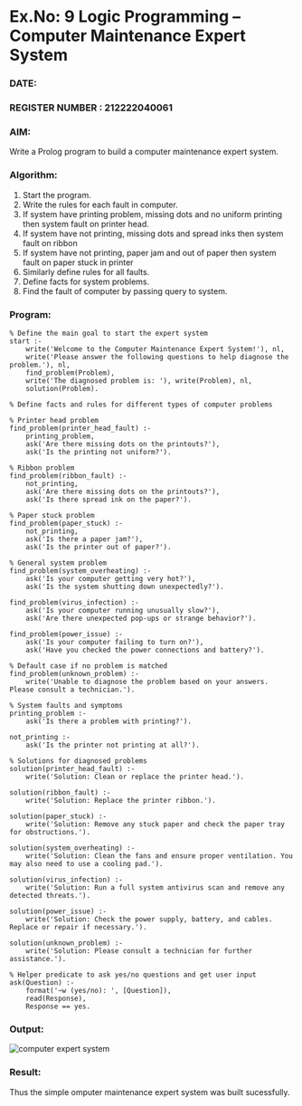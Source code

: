 # Ex.No: 9  Logic Programming –  Computer Maintenance Expert System
### DATE:                                                                            
### REGISTER NUMBER : 212222040061
### AIM: 
Write a Prolog program to build a computer maintenance expert system.
###  Algorithm:
1. Start the program.
2. Write the rules for each fault in computer.
3. If system have printing problem, missing dots and no uniform printing then system fault on printer head.
4. If system have not printing, missing dots and spread inks then system fault on ribbon
5. If system have not printing, paper jam and out of paper then system fault on paper stuck in printer
6. Similarly define rules for all faults.
7. Define facts for system problems.
8. Find the fault of computer by passing query to system.
     
### Program:
```
% Define the main goal to start the expert system
start :-
    write('Welcome to the Computer Maintenance Expert System!'), nl,
    write('Please answer the following questions to help diagnose the problem.'), nl,
    find_problem(Problem),
    write('The diagnosed problem is: '), write(Problem), nl,
    solution(Problem).

% Define facts and rules for different types of computer problems

% Printer head problem
find_problem(printer_head_fault) :-
    printing_problem,
    ask('Are there missing dots on the printouts?'),
    ask('Is the printing not uniform?').

% Ribbon problem
find_problem(ribbon_fault) :-
    not_printing,
    ask('Are there missing dots on the printouts?'),
    ask('Is there spread ink on the paper?').

% Paper stuck problem
find_problem(paper_stuck) :-
    not_printing,
    ask('Is there a paper jam?'),
    ask('Is the printer out of paper?').

% General system problem
find_problem(system_overheating) :-
    ask('Is your computer getting very hot?'),
    ask('Is the system shutting down unexpectedly?').

find_problem(virus_infection) :-
    ask('Is your computer running unusually slow?'),
    ask('Are there unexpected pop-ups or strange behavior?').

find_problem(power_issue) :-
    ask('Is your computer failing to turn on?'),
    ask('Have you checked the power connections and battery?').

% Default case if no problem is matched
find_problem(unknown_problem) :-
    write('Unable to diagnose the problem based on your answers. Please consult a technician.').

% System faults and symptoms
printing_problem :-
    ask('Is there a problem with printing?').

not_printing :-
    ask('Is the printer not printing at all?').

% Solutions for diagnosed problems
solution(printer_head_fault) :-
    write('Solution: Clean or replace the printer head.').

solution(ribbon_fault) :-
    write('Solution: Replace the printer ribbon.').

solution(paper_stuck) :-
    write('Solution: Remove any stuck paper and check the paper tray for obstructions.').

solution(system_overheating) :-
    write('Solution: Clean the fans and ensure proper ventilation. You may also need to use a cooling pad.').

solution(virus_infection) :-
    write('Solution: Run a full system antivirus scan and remove any detected threats.').

solution(power_issue) :-
    write('Solution: Check the power supply, battery, and cables. Replace or repair if necessary.').

solution(unknown_problem) :-
    write('Solution: Please consult a technician for further assistance.').

% Helper predicate to ask yes/no questions and get user input
ask(Question) :-
    format('~w (yes/no): ', [Question]),
    read(Response),
    Response == yes.
```

### Output:
![computer expert system](https://github.com/user-attachments/assets/e02c0a46-f407-4ccc-97e0-5d0bb46f2335)


### Result:
Thus the simple omputer maintenance expert system was built sucessfully.
